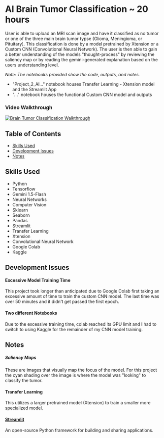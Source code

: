 # AI Brain Tumor Classification ~ 20 hours

User is able to upload an MRI scan image and have it classified as no tumor or one of the three main brain tumor typse (Glioma, Meningioma, or Pituitary). This classification is done by a model pretrained by Xtension or a Custom CNN (Convolutional Neural Network). The user is then able to gain a better understanding of the models "thought-process" by reviewing the saliency map or by reading the gemini-generated explanation based on the users understanding level.

*Note: The notebooks provided show the code, outputs, and notes.*
- "Project_2_AI..." notebook houses Transfer Learning - Xtension model and the Streamlit App
- "..." notebook houses the functional Custom CNN model and outputs

### Video Walkthrough
[![Brain Tumor Classification Walkthrough](https://img.youtube.com/vi/Z6Iqy5IBMDg/0.jpg)](https://www.youtube.com/watch?v=Z6Iqy5IBMDg)

## Table of Contents
- [Skills Used](#skills-used)
- [Development Issues](#development-issues)
- [Notes](#notes)

## Skills Used
- Python
- Tensorflow
- Gemini 1.5-Flash
- Neural Networks
- Computer Vision
- Sklearn
- Seaborn
- Pandas
- Streamlit
- Transfer Learning
- Xtension
- Convolutional Neural Network
- Google Colab
- Kaggle

## Development Issues

#### Excessive Model Training Time
This project took longer than anticipated due to Google Colab first taking an excessive amount of time to train the custom CNN model. The last time was over 50 minutes and it didn't get passed the first epoch.

#### Two different Notebooks
Due to the excessive training time, colab reached its GPU limit and I had to switch to using Kaggle for the remainder of my CNN model training.

## Notes

##### Saliency Maps
These are images that visually map the focus of the model. For this project the cyan shading over the image is where the model was "looking" to classify the tumor.

#### Transfer Learning
This utilizes a larger pretrained model (Xtension) to train a smaller more specialized model.

#### [Streamlit](https://streamlit.io/)
An open-source Python framework for building and sharing applications.
